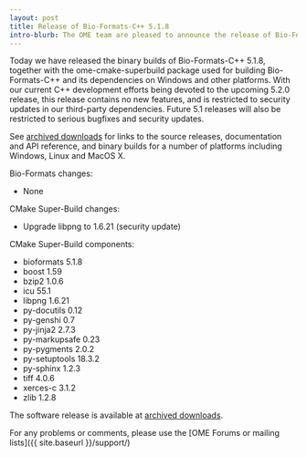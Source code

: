 ```yaml
---
layout: post
title: Release of Bio-Formats-C++ 5.1.8
intro-blurb: The OME team are pleased to announce the release of Bio-Formats-C++ 5.1.8
---
```

Today we have released the binary builds of Bio-Formats-C++ 5.1.8, together with the ome-cmake-superbuild package used for building Bio-Formats-C++ and its dependencies on Windows and other platforms.  With our current C++ development efforts being devoted to the upcoming 5.2.0 release, this release contains no new features, and is restricted to security updates in our third-party dependencies.  Future 5.1 releases will also be restricted to serious bugfixes and security updates.

See [archived downloads](http://downloads.openmicroscopy.org/bio-formats-cpp/5.1.8/) for links to the source releases, documentation and API reference, and binary builds for a number of platforms including Windows, Linux and MacOS X.

Bio-Formats changes:

- None

CMake Super-Build changes:

- Upgrade libpng to 1.6.21 (security update)

CMake Super-Build components:

-  bioformats 5.1.8
-  boost 1.59
-  bzip2 1.0.6
-  icu 55.1
-  libpng 1.6.21
-  py-docutils 0.12
-  py-genshi 0.7
-  py-jinja2 2.7.3
-  py-markupsafe 0.23
-  py-pygments 2.0.2
-  py-setuptools 18.3.2
-  py-sphinx 1.2.3
-  tiff 4.0.6
-  xerces-c 3.1.2
-  zlib 1.2.8

The software release is available at [archived downloads](http://downloads.openmicroscopy.org/bio-formats-cpp/5.1.8).

For any problems or comments, please use the [OME Forums or mailing lists]({{ site.baseurl }}/support/)
